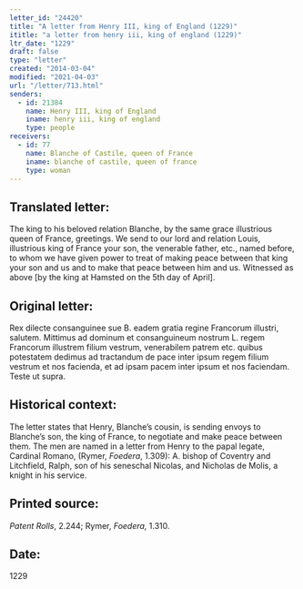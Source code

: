 ```yaml
---
letter_id: "24420"
title: "A letter from Henry III, king of England (1229)"
ititle: "a letter from henry iii, king of england (1229)"
ltr_date: "1229"
draft: false
type: "letter"
created: "2014-03-04"
modified: "2021-04-03"
url: "/letter/713.html"
senders:
  - id: 21384
    name: Henry III, king of England
    iname: henry iii, king of england
    type: people
receivers:
  - id: 77
    name: Blanche of Castile, queen of France
    iname: blanche of castile, queen of france
    type: woman
---
```

<h2> Translated letter:</h2>The king to his beloved relation Blanche, by the same grace illustrious queen of France, greetings.
We send to our lord and relation Louis, illustrious king of France your son, the venerable father, etc., named before, to whom we have given power to treat of making peace between that king your son and us and to make that peace between him and us.
Witnessed as above [by the king at Hamsted on the 5th day of April].
<h2 class="mt-4"> Original letter:</h2>Rex dilecte consanguinee sue B. eadem gratia regine Francorum illustri, salutem.  Mittimus ad dominum et consanguineum nostrum L. regem Francorum illustrem filium vestrum, venerabilem patrem etc. quibus potestatem dedimus ad tractandum de pace inter ipsum regem filium vestrum et nos facienda, et ad ipsam pacem inter ipsum et nos faciendam.  Teste ut supra.
<h2 class="mt-4"> Historical context:</h2><p>The letter states that Henry, Blanche’s cousin, is sending envoys to Blanche’s son, the king of France, to negotiate and make peace between them. The men are named in a letter from Henry to the papal legate, Cardinal Romano, (Rymer, <em>Foedera</em>, 1.309): A. bishop of Coventry and Litchfield, Ralph, son of his seneschal Nicolas, and Nicholas de Molis, a knight in his service.</p><h2 class="mt-4"> Printed source:</h2><p><em>Patent Rolls</em>, 2.244; Rymer, <em>Foedera,</em> 1.310.</p><h2 class="mt-4"> Date:</h2>1229